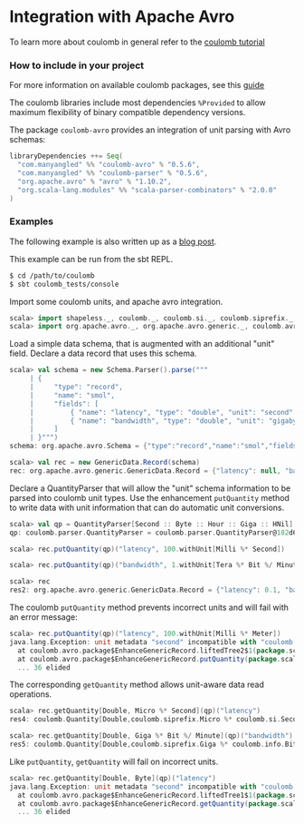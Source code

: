 # Integration with Apache Avro

To learn more about coulomb in general refer to the
[coulomb tutorial](../README.md#tutorial)

### How to include in your project

For more information on available coulomb packages, see this
[guide](../README.md#how-to-include-coulomb-in-your-project)

The coulomb libraries include most dependencies `%Provided` to allow maximum flexibility
of binary compatible dependency versions.

The package `coulomb-avro` provides an integration of unit parsing with Avro schemas:
```scala
libraryDependencies ++= Seq(
  "com.manyangled" %% "coulomb-avro" % "0.5.6",
  "com.manyangled" %% "coulomb-parser" % "0.5.6",
  "org.apache.avro" % "avro" % "1.10.2",
  "org.scala-lang.modules" %% "scala-parser-combinators" % "2.0.0"
)
```

### Examples

The following example is also written up as a
[blog post](http://erikerlandson.github.io/blog/2019/05/23/unit-types-for-avro-schema-integrating-avro-with-coulomb/).

This example can be run from the sbt REPL.
```bash
$ cd /path/to/coulomb
$ sbt coulomb_tests/console
```

Import some coulomb units, and apache avro integration.
```scala
scala> import shapeless._, coulomb._, coulomb.si._, coulomb.siprefix._, coulomb.info._, coulomb.time._, coulomb.parser._
scala> import org.apache.avro._, org.apache.avro.generic._, coulomb.avro._
```

Load a simple data schema, that is augmented with an additional "unit" field.
Declare a data record that uses this schema.
```scala
scala> val schema = new Schema.Parser().parse("""
     | {
     |     "type": "record",
     |     "name": "smol",
     |     "fields": [
     |         { "name": "latency", "type": "double", "unit": "second" },
     |         { "name": "bandwidth", "type": "double", "unit": "gigabyte / second" }
     |     ]
     | }""")
schema: org.apache.avro.Schema = {"type":"record","name":"smol","fields":[{"name":"latency","type":"double","unit":"second"},{"name":"bandwidth","type":"double","unit":"gigabyte / second"}]}

scala> val rec = new GenericData.Record(schema)
rec: org.apache.avro.generic.GenericData.Record = {"latency": null, "bandwidth": null}
```

Declare a QuantityParser that will allow the "unit" schema information to be parsed into coulomb unit types.
Use the enhancement `putQuantity` method to write data with unit information that can do automatic unit conversions.
```scala
scala> val qp = QuantityParser[Second :: Byte :: Hour :: Giga :: HNil]
qp: coulomb.parser.QuantityParser = coulomb.parser.QuantityParser@182d67f2

scala> rec.putQuantity(qp)("latency", 100.withUnit[Milli %* Second])

scala> rec.putQuantity(qp)("bandwidth", 1.withUnit[Tera %* Bit %/ Minute])

scala> rec
res2: org.apache.avro.generic.GenericData.Record = {"latency": 0.1, "bandwidth": 2.0833333333333335}
```

The coulomb `putQuantity` method prevents incorrect units and will fail with an error message:
```scala
scala> rec.putQuantity(qp)("latency", 100.withUnit[Milli %* Meter])
java.lang.Exception: unit metadata "second" incompatible with "coulomb.%*[coulomb.siprefix.Milli, coulomb.si.Meter]"
  at coulomb.avro.package$EnhanceGenericRecord.liftedTree2$1(package.scala:99)
  at coulomb.avro.package$EnhanceGenericRecord.putQuantity(package.scala:96)
  ... 36 elided
```

The corresponding `getQuantity` method allows unit-aware data read operations.
```scala
scala> rec.getQuantity[Double, Micro %* Second](qp)("latency")
res4: coulomb.Quantity[Double,coulomb.siprefix.Micro %* coulomb.si.Second] = Quantity(100000.0)

scala> rec.getQuantity[Double, Giga %* Bit %/ Minute](qp)("bandwidth")
res5: coulomb.Quantity[Double,coulomb.siprefix.Giga %* coulomb.info.Bit %/ coulomb.time.Minute] = Quantity(1000.0000000000001)
```

Like `putQuantity`, `getQuantity` will fail on incorrect units.
```scala
scala> rec.getQuantity[Double, Byte](qp)("latency")
java.lang.Exception: unit metadata "second" incompatible with "coulomb.info.Byte"
  at coulomb.avro.package$EnhanceGenericRecord.liftedTree1$1(package.scala:57)
  at coulomb.avro.package$EnhanceGenericRecord.getQuantity(package.scala:54)
  ... 36 elided
```
